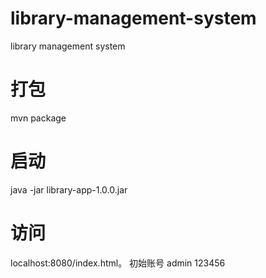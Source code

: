 # library-management-system
library management system

# 打包
mvn package

# 启动
java -jar library-app-1.0.0.jar

# 访问
localhost:8080/index.html。
初始账号 admin 123456
